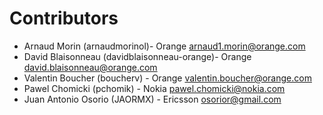 # Contributors

* Arnaud Morin (arnaudmorinol)- Orange <arnaud1.morin@orange.com>
* David Blaisonneau (davidblaisonneau-orange)- Orange <david.blaisonneau@orange.com>
* Valentin Boucher (boucherv) - Orange <valentin.boucher@orange.com>
* Pawel Chomicki (pchomik) - Nokia <pawel.chomicki@nokia.com>
* Juan Antonio Osorio (JAORMX) - Ericsson <osorior@gmail.com>
